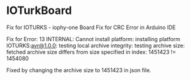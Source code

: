 # IOTurkBoard
Fix for IOTURKS - iophy-one Board
Fix for CRC Error in Arduino IDE

Fix for Error: 13 INTERNAL: Cannot install platform: installing platform IOTURKS:avr@1.0.0: testing local archive integrity: testing archive size: fetched archive size differs from size specified in index: 1451423 != 1454080

Fixed by changing the archive size to 1451423 in json file.
